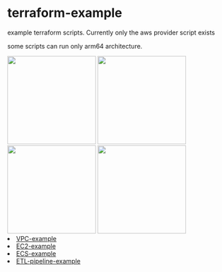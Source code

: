 # terraform-example
 example terraform scripts.
 Currently only the aws provider script exists

some scripts can run only arm64 architecture.

<div>
 <img src="https://user-images.githubusercontent.com/59428479/232519121-af7b8dcf-0b3c-404f-8021-e41ffd8d6c44.png" width=200>
 <img src="https://user-images.githubusercontent.com/59428479/232519149-100d9a87-1e7f-4e15-ba63-60ccc356deb9.png" width=200>
 <img src="https://user-images.githubusercontent.com/59428479/232316422-f2a0a45f-a92f-492d-8fc1-4b9515483566.png" width=200>
 <img src="https://user-images.githubusercontent.com/59428479/232498120-c6a3acd3-ed57-4ba9-8436-524ca42683bd.png" width=200>
</div>

<li><a href="https://github.com/qj0r9j0vc2/terraform-example/tree/main/vpc-example">VPC-example</a></li>
<li><a href="https://github.com/qj0r9j0vc2/terraform-example/tree/main/ec2-example">EC2-example</a></li>
<li><a href="https://github.com/qj0r9j0vc2/terraform-example/tree/main/ecs-example">ECS-example</a></li>
<li><a href="https://github.com/qj0r9j0vc2/terraform-example/tree/main/ETL-pipline-example">ETL-pipeline-example</a></li>
